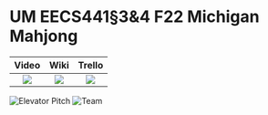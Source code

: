 # UM EECS441§3&4 F22 Michigan Mahjong

| Video  |  Wiki |  Trello  |
|:-----:|:-----:|:--------:|
|[<img src="https://eecs441.eecs.umich.edu/img/admin/video.png">][video_page]|[<img src="https://eecs441.eecs.umich.edu/img/admin/wiki.png">][wiki_page]|[<img src="https://eecs441.eecs.umich.edu/img/admin/trello.png">][agile_page]|

![Elevator Pitch](https://user-images.githubusercontent.com/70667577/206577355-1c04aa01-491b-4434-aaef-9be66d9cef22.png)
![Team](https://user-images.githubusercontent.com/70667577/206577527-4cc68548-b5b6-4c33-973a-7893fa36df44.png)

[video_page]: https://youtu.be/sample
[wiki_page]: https://github.com/Jaksmiths/Michigan_Mahjong/wiki
[agile_page]: https://trello.com/b/zD5OYB0x/michigan-mahjong
